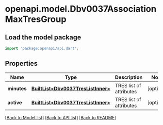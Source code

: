 # openapi.model.Dbv0037AssociationMaxTresGroup

## Load the model package
```dart
import 'package:openapi/api.dart';
```

## Properties
Name | Type | Description | Notes
------------ | ------------- | ------------- | -------------
**minutes** | [**BuiltList&lt;Dbv0037TresListInner&gt;**](Dbv0037TresListInner.md) | TRES list of attributes | [optional] 
**active** | [**BuiltList&lt;Dbv0037TresListInner&gt;**](Dbv0037TresListInner.md) | TRES list of attributes | [optional] 

[[Back to Model list]](../README.md#documentation-for-models) [[Back to API list]](../README.md#documentation-for-api-endpoints) [[Back to README]](../README.md)


